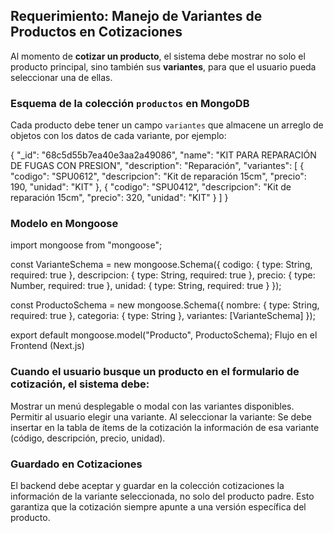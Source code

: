 ## Requerimiento: Manejo de Variantes de Productos en Cotizaciones

Al momento de **cotizar un producto**, el sistema debe mostrar no solo el producto principal, sino también sus **variantes**, para que el usuario pueda seleccionar una de ellas.  

### Esquema de la colección `productos` en MongoDB

Cada producto debe tener un campo `variantes` que almacene un arreglo de objetos con los datos de cada variante, por ejemplo:  


{
  "_id": "68c5d55b7ea40e3aa2a49086",
  "name": "KIT PARA REPARACIÓN DE FUGAS CON PRESION",
  "description": "Reparación",
  "variantes": [
    {
      "codigo": "SPU0612",
      "descripcion": "Kit de reparación 15cm",
      "precio": 190,
      "unidad": "KIT"
    },
    {
      "codigo": "SPU0412",
      "descripcion": "Kit de reparación 15cm",
      "precio": 320,
      "unidad": "KIT"
    }
  ]
}

### Modelo en Mongoose

import mongoose from "mongoose";

const VarianteSchema = new mongoose.Schema({
  codigo: { type: String, required: true },
  descripcion: { type: String, required: true },
  precio: { type: Number, required: true },
  unidad: { type: String, required: true }
});

const ProductoSchema = new mongoose.Schema({
  nombre: { type: String, required: true },
  categoria: { type: String },
  variantes: [VarianteSchema]
});

export default mongoose.model("Producto", ProductoSchema);
Flujo en el Frontend (Next.js)

### Cuando el usuario busque un producto en el formulario de cotización, el sistema debe:

Mostrar un menú desplegable o modal con las variantes disponibles.
Permitir al usuario elegir una variante.
Al seleccionar la variante:
Se debe insertar en la tabla de ítems de la cotización la información de esa variante (código, descripción, precio, unidad).

### Guardado en Cotizaciones
El backend debe aceptar y guardar en la colección cotizaciones la información de la variante seleccionada, no solo del producto padre.
Esto garantiza que la cotización siempre apunte a una versión específica del producto.